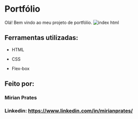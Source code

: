# Portfólio
Olá! Bem vindo ao meu projeto de portfólio.
![index html](https://github.com/mirianprates/portfolio/assets/129620883/8af60d30-26c5-4eb1-8031-1000417941c0)

## Ferramentas utilizadas:

* HTML

* CSS

* Flex-box

## Feito por:

### Mirian Prates

### Linkedin: https://www.linkedin.com/in/mirianprates/
